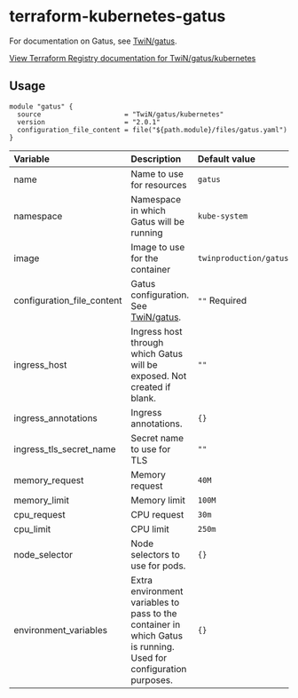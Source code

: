 # terraform-kubernetes-gatus
For documentation on Gatus, see [TwiN/gatus](https://github.com/TwiN/gatus).

[View Terraform Registry documentation for TwiN/gatus/kubernetes](https://registry.terraform.io/modules/TwiN/gatus/kubernetes)

## Usage
```hcl
module "gatus" {
  source                     = "TwiN/gatus/kubernetes"
  version                    = "2.0.1"
  configuration_file_content = file("${path.module}/files/gatus.yaml")
}
```

| Variable                   | Description                                                                                                      | Default value                 |
|:---------------------------|:-----------------------------------------------------------------------------------------------------------------|:------------------------------|
| name                       | Name to use for resources                                                                                        | `gatus`                       | 
| namespace                  | Namespace in which Gatus will be running                                                                         | `kube-system`                 |
| image                      | Image to use for the container                                                                                   | `twinproduction/gatus:v4.2.0` |
| configuration_file_content | Gatus configuration. See [TwiN/gatus](https://github.com/TwiN/gatus).                                            | `""` Required                 |
| ingress_host               | Ingress host through which Gatus will be exposed. Not created if blank.                                          | `""`                          |
| ingress_annotations        | Ingress annotations.                                                                                             | `{}`                          |
| ingress_tls_secret_name    | Secret name to use for TLS                                                                                       | `""`                          |
| memory_request             | Memory request                                                                                                   | `40M`                         |
| memory_limit               | Memory limit                                                                                                     | `100M`                        |
| cpu_request                | CPU request                                                                                                      | `30m`                         |
| cpu_limit                  | CPU limit                                                                                                        | `250m`                        |
| node_selector              | Node selectors to use for pods.                                                                                  | `{}`                          |
| environment_variables      | Extra environment variables to pass to the container in which Gatus is running. Used for configuration purposes. | `{}`                          |
